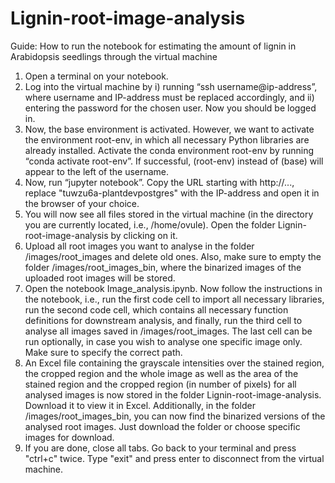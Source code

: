 # Lignin-root-image-analysis

Guide: How to run the notebook for estimating the amount of lignin in Arabidopsis seedlings through the virtual machine
1.	Open a terminal on your notebook.
2.	Log into the virtual machine by i) running “ssh username@ip-address”, where username and IP-address must be replaced accordingly, and ii) entering the password for the chosen user. Now you should be logged in.
3.	Now, the base environment is activated. However, we want to activate the environment root-env, in which all necessary Python libraries are already installed. Activate the conda environment root-env by running “conda activate root-env”. If successful, (root-env) instead of (base) will appear to the left of the username.
4.	Now, run “jupyter notebook”. Copy the URL starting with http://..., replace "tuwzu6a-plantdevpostgres" with the IP-address and open it in the browser of your choice.
5.	You will now see all files stored in the virtual machine (in the directory you are currently located, i.e., /home/ovule). Open the folder Lignin-root-image-analysis by clicking on it.
6.	Upload all root images you want to analyse in the folder /images/root_images and delete old ones. Also, make sure to empty the folder /images/root_images_bin, where the binarized images of the uploaded root images will be stored.
7.	Open the notebook Image_analysis.ipynb. Now follow the instructions in the notebook, i.e., run the first code cell to import all necessary libraries, run the second code cell, which contains all necessary function definitions for downstream analysis, and finally, run the third cell to analyse all images saved in /images/root_images. The last cell can be run optionally, in case you wish to analyse one specific image only. Make sure to specify the correct path.
8.	An Excel file containing the grayscale intensities over the stained region, the cropped region and the whole image as well as the area of the stained region and the cropped region (in number of pixels) for all analysed images is now stored in the folder Lignin-root-image-analysis. Download it to view it in Excel. Additionally, in the folder /images/root_images_bin, you can now find the binarized versions of the analysed root images. Just download the folder or choose specific images for download.
9.	If you are done, close all tabs. Go back to your terminal and press "ctrl+c" twice. Type "exit" and press enter to disconnect from the virtual machine.
